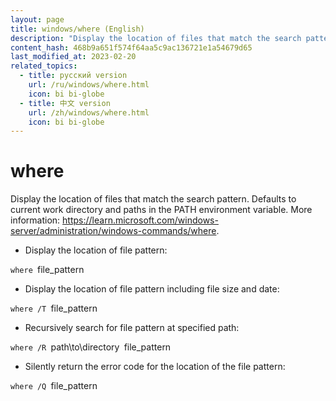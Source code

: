 ```yaml
---
layout: page
title: windows/where (English)
description: "Display the location of files that match the search pattern."
content_hash: 468b9a651f574f64aa5c9ac136721e1a54679d65
last_modified_at: 2023-02-20
related_topics:
  - title: русский version
    url: /ru/windows/where.html
    icon: bi bi-globe
  - title: 中文 version
    url: /zh/windows/where.html
    icon: bi bi-globe
---
```

# where

Display the location of files that match the search pattern.
Defaults to current work directory and paths in the PATH environment variable.
More information: <https://learn.microsoft.com/windows-server/administration/windows-commands/where>.

- Display the location of file pattern:

`where `<span class="tldr-var badge badge-pill bg-dark-lm bg-white-dm text-white-lm text-dark-dm font-weight-bold">file_pattern</span>

- Display the location of file pattern including file size and date:

`where /T `<span class="tldr-var badge badge-pill bg-dark-lm bg-white-dm text-white-lm text-dark-dm font-weight-bold">file_pattern</span>

- Recursively search for file pattern at specified path:

`where /R `<span class="tldr-var badge badge-pill bg-dark-lm bg-white-dm text-white-lm text-dark-dm font-weight-bold">path\to\directory</span>` `<span class="tldr-var badge badge-pill bg-dark-lm bg-white-dm text-white-lm text-dark-dm font-weight-bold">file_pattern</span>

- Silently return the error code for the location of the file pattern:

`where /Q `<span class="tldr-var badge badge-pill bg-dark-lm bg-white-dm text-white-lm text-dark-dm font-weight-bold">file_pattern</span>
